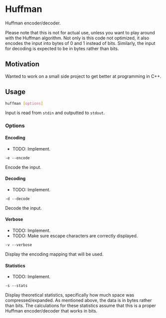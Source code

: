 # Huffman

Huffman encoder/decoder.

Please note that this is not for actual use, unless you want to play around with the Huffman algorithm. Not only is this code not optimized, it also encodes the input into bytes of 0 and 1 instead of bits. Similarly, the input for decoding is expected to be in bytes rather than bits.

## Motivation

Wanted to work on a small side project to get better at programming in C++.

## Usage

```bash
huffman [options]
```

Input is read from `stdin` and outputted to `stdout`.

### Options

#### Encoding

+ TODO: Implement.

`-e --encode`

Encode the input.

#### Decoding

+ TODO: Implement.

`-d --decode`

Decode the input.

#### Verbose

+ TODO: Implement.
+ TODO: Make sure escape characters are correctly displayed.

`-v --verbose`

Display the encoding mapping that will be used.

#### Statistics

+ TODO: Implement.

`-s --stats`

Display theoretical statistics, specifically how much space was compressed/expanded. As mentioned above, the data is in bytes rather than bits. The calculations for these statistics assume that this is a proper Huffman encoder/decoder that works in bits.

